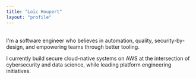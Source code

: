 ```yaml
---
title: "Loïc Houpert"
layout: "profile"
---
```



<br>
I'm a software engineer who believes in automation, quality, security-by-design, and empowering teams through better tooling. 

I currently build secure cloud-native systems on AWS at the intersection of cybersecurity and data science, while leading platform engineering initiatives.

<!-- 
<br>

[View Projects](/projects) • [Read Writing](/posts) • [Contact](mailto:houpertloic@gmail.com) -->